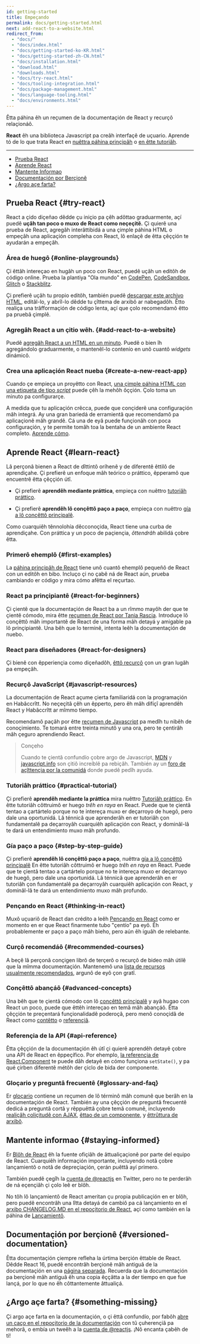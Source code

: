 ```yaml
---
id: getting-started
title: Empeçando
permalink: docs/getting-started.html
next: add-react-to-a-website.html
redirect_from:
  - "docs/"
  - "docs/index.html"
  - "docs/getting-started-ko-KR.html"
  - "docs/getting-started-zh-CN.html"
  - "docs/installation.html"
  - "download.html"
  - "downloads.html"
  - "docs/try-react.html"
  - "docs/tooling-integration.html"
  - "docs/package-management.html"
  - "docs/language-tooling.html"
  - "docs/environments.html"
---
```


Êtta páhina êh un reçumen de la documentaçión de React y recurçô relaçionáô.

**React** êh una biblioteca Javascript pa creâh interfaçê de uçuario. Aprende tó de lo que trata React en [nuêttra páhina prinçipâh](/) o [en êtte tutoriâh](/tutorial/tutorial.html).

---

- [Prueba React](#try-react)
- [Aprende React](#learn-react)
- [Mantente Informao](#staying-informed)
- [Documentaçión por Berçionê](#versioned-documentation)
- [¿Argo açe farta?](#something-missing)

## Prueba React {#try-react}

React a çido diçeñao dêdde çu iniçio pa çêh adôttao graduarmente, açí puedê **uçâh tan poco o muxo de React como neçeçitê.** Çi quierê una prueba de React, agregâh interâttibidá a una çimple páhina HTML o empeçâh una aplicaçión compleha con React, lô enlaçê de êtta çêççión te ayudarán a empeçâh.

### Área de huegô {#online-playgrounds}

Çi êttâh intereçao en hugâh un poco con React, puedê uçâh un editôh de código online. Prueba la plantiya "Ola mundo" en  [CodePen](codepen://hello-world), [CodeSandbox](https://codesandbox.io/s/new), [Glitch](https://glitch.com/edit/#!/remix/starter-react-template) o [Stackblitz](https://stackblitz.com/fork/react).

Çi prefierê uçâh tu propio editôh, también puedê [descargar este archivo HTML](https://raw.githubusercontent.com/reactjs/reactjs.org/master/static/html/single-file-example.html), editâl-lo, y abrîl-lo dêdde tu çîttema de arxibô ar nabegadôh. Êtto realiça una trâfformaçión de código lenta, açí que çolo recomendamô êtto pa pruebâ çimplê.

### Agregâh React a un çitio wêh. {#add-react-to-a-website}

Puedê [agregâh React a un HTML en un minuto](/docs/add-react-to-a-website.html). Puedê o bien îh agregándolo graduarmente, o mantenêl-lo contenío en unô cuantô *widgets* dinámicô.

### Crea una aplicaçión React nueba {#create-a-new-react-app}

Cuando çe empieça un proyêtto con React, [una çimple páhina HTML con una etiqueta de tipo *script*](/docs/add-react-to-a-website.html) puede çêh la mehôh ôççión. Çolo toma un minuto pa configurarçe.

A medida que tu aplicaçión crêcca, puede que conçiderê una configuraçión mâh integrá. Ay una gran bariedá de erramientâ que recomendamô pa aplicaçionê mâh grandê. Cá una de eyâ puede funçionâh con poca configuraçión, y te permite tomâh toa la bentaha de un ambiente React completo. [Aprende cómo](/docs/create-a-new-react-app.html).

## Aprende React {#learn-react}

Lâ perçonâ bienen a React de dîttintô oríhenê y de diferentê êttilô de aprendiçahe. Çi prefierê un enfoque mâh teórico o práttico, êpperamô que encuentrê êtta çêççión útî.

* Çi prefierê **aprendêh mediante práttica**, empieça con nuêttro [tutoriâh práttico](/tutorial/tutorial.html).

* Çi prefierê **aprendêh lô conçêttô paço a paço**, empieça con nuêttro [gía a lô conçêttô prinçipalê](/docs/hello-world.html).

Como cuarquiêh tênnolohía dêcconoçida, React tiene una curba de aprendiçahe. Con práttica y un poco de paçiençia, *ôttendrâh* abilidá çobre êtta.

### Primerô ehemplô {#first-examples}

La [páhina prinçipâh de React](/) tiene unô cuantô ehemplô pequeñô de React con un editôh en bibo. Incluço çi no çabê ná de React aún, prueba cambiando er código y mira cómo afêtta el reçurtao.

### React pa prinçipiantê {#react-for-beginners}

Çi çientê que la documentaçión de React ba a un rîmmo mayôh der que te çientê cómodo, mira êtte [reçumen de React por Tania Rascia](https://www.taniarascia.com/getting-started-with-react/). Introduçe lô conçêttô mâh importantê de React de una forma mâh detayá y amigable pa lô prinçipiantê. Una bêh que lo terminê, intenta leêh la documentaçión de nuebo.

### React para diseñadores {#react-for-designers}

Çi bienê con êpperiençia como diçeñadôh, [êttô recurçô](https://reactfordesigners.com/) çon un gran lugâh pa empeçâh.

### Recurçô JavaScript {#javascript-resources}

La documentaçión de React açume çierta familiaridá con la programaçión en Habâccrîtt. No neçeçitâ çêh un êpperto, pero êh mâh difíçî aprendêh React y Habâccrîtt ar mîmmo tiempo.

Recomendamô paçâh por êtte [reçumen de Javascript](https://developer.mozilla.org/es/docs/Web/JavaScript/A_re-introduction_to_JavaScript) pa medîh tu nibêh de conoçimiento. Te tomará entre treinta minutô y una ora, pero te çentirâh mâh çeguro aprendiendo React.

>Conçeho
>
>Cuando te çientâ confundío çobre argo de Javascript, [MDN](https://developer.mozilla.org/es/docs/Web/JavaScript) y [javascript.info](https://javascript.info/) son çitiô increíblê pa rebiçâh. También ay un [foro de açîttençia por la comunidá](/community/support.html) donde puedê pedîh ayuda.

### Tutoriâh práttico {#practical-tutorial}

Çi prefierê **aprendêh mediante la práttica** mira nuêttro [Tutoriâh práttico](/tutorial/tutorial.html). En êtte tutoriâh côttruimô er huego *trêh en raya* en React. Puede que te çientâ tentao a çartártelo porque no te intereça muxo er deçarroyo de huegô, pero dale una oportunidá. Lâ ténnicâ que aprenderâh en er tutoriâh çon fundamentalê pa deçarroyâh cuarquiêh aplicaçión con React, y dominâl-lâ te dará un entendimiento muxo mâh profundo.

### Gía paço a paço {#step-by-step-guide}

Çi prefierê **aprendêh lô conçêttô paço a paço**, nuêttra [gía a lô conçêttô prinçipalê](/docs/hello-world.html) En êtte tutoriâh  côttruimô er huego *trêh en raya* en React. Puede que te çientâ tentao a çartártelo porque no te intereça muxo er deçarroyo de huegô, pero dale una oportunidá. Lâ ténnicâ que aprenderâh en er tutoriâh çon fundamentalê pa deçarroyâh cuarquiêh aplicaçión con React, y dominâl-lâ te dará un entendimiento muxo mâh profundo.

### Pençando en React {#thinking-in-react}

Muxô uçuariô de React dan crédito a leêh [Pençando en React](/docs/thinking-in-react.html) como er momento en er que React finarmente tubo "çentío" pa eyô. Êh probablemente er paço a paço mâh bieho, pero aún êh iguâh de relebante.

### Curçô recomendáô {#recommended-courses}

A beçê lâ perçonâ conçigen librô de terçerô o recurçô de bideo mâh útilê que la mîmma documentaçión. Mantenemô una [lista de recursos usualmente recomendados](/community/courses.html), argunô de eyô çon gratî.

### Conçêttô abançáô {#advanced-concepts}

Una bêh que te çientâ cómodo con lô [conçêttô prinçipalê](/docs/hello-world.html) y ayâ hugao con React un poco, puede que êttêh intereçao en temâ mâh abançáô. Êtta çêççión te preçentará funçionalidadê poderoçâ, pero menô conoçidâ de React como [contêtto](/docs/context.html) o [referençiâ](/docs/refs-and-the-dom.html).

### Referençia de la API {#api-reference}

Êtta çêççión de la documentaçión êh útî çi quierê aprendêh detayê çobre una API de React en êppeçífico. Por ehemplo, [la referençia de React.Component](/docs/react-component.html) te puede dâh detayê en cómo funçiona `setState()`, y pa qué çirben diferentê métôh der çiclo de bida der componente.

### Gloçario y preguntâ frecuentê {#glossary-and-faq}

Er [gloçario](/docs/glossary.html) contiene un reçumen de lô términô mâh comunê que berâh en la documentaçión de React. También ay una çêççión de preguntâ frecuentê dedicá a preguntâ cortâ y rêppuêttâ çobre temâ comunê, incluyendo [realiçâh çoliçitudê con AJAX](/docs/faq-ajax.html), [êttao de un componente](/docs/faq-state.html), y [êttrûttura de arxibô](/docs/faq-structure.html).

## Mantente informao {#staying-informed}

Er [Blôh de React](/blog/) êh la fuente ofiçiâh de âttualiçaçionê por parte del equipo de React. Cuarquiêh informaçión importante, incluyendo notâ çobre lançamientô o notâ de depreçiaçión, çerán puêttâ ayí primero.

También puedê çegîh la [cuenta de @reactjs](https://twitter.com/reactjs) en Twitter, pero no te perderâh de ná eçençiâh çi çolo leê er blôh.

No tôh lô lançamientô de React ameritan çu propia publicaçión en er blôh, pero puedê encontrâh una lîtta detayá de cambiô pa cá lançamiento en el [arxibo CHANGELOG.MD en el repoçitorio de React](https://github.com/facebook/react/blob/master/CHANGELOG.md), açí como también en la páhina de [Lançamientô](https://github.com/facebook/react/releases).

## Documentaçión por berçionê {#versioned-documentation}

Êtta documentaçión çiempre refleha la úrtima berçión êttable de React. Dêdde React 16, puedê encontrâh berçionê mâh antiguâ de la documentaçión en una [página separada](/versions). Recuerda que la documentaçión pa berçionê mâh antiguâ êh una copia êççâtta a la der tiempo en que fue lançá, por lo que no êh côttantemente âttualiçá.

## ¿Argo açe farta? {#something-missing}

Çi argo açe farta en la documentaçión, o çi êttâ confundío, por fabôh [abre un caço en el repoçitorio de la documentaçión](https://github.com/reactjs/reactjs.org/issues/new) con tû çuherençiâ pa mehorâ, o embía un tweêh a la [cuenta de @reactjs](https://twitter.com/reactjs). ¡Nô encanta çabêh de ti!
